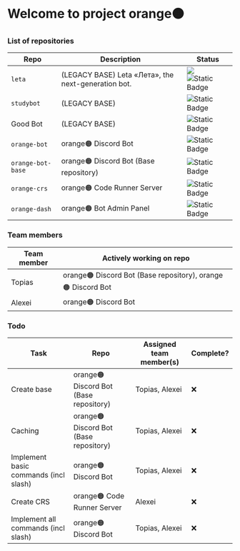 # Welcome to project orange🟠

### List of repositories
| Repo | Description | Status |
| ---- | ----------- | ------ |
| `leta` | (LEGACY BASE) Leta «Лета», the next-generation bot. | ![](https://github.com/Order-332/leta/actions/workflows/main.yml/badge.svg) ![Static Badge](https://img.shields.io/badge/Sunsetting_in_2024-navy) |
| `studybot` | (LEGACY BASE) | ![Static Badge](https://img.shields.io/badge/Archived-orange) |
| Good Bot | (LEGACY BASE) | ![Static Badge](https://img.shields.io/badge/Unknown-grey) |
| `orange-bot` | orange🟠 Discord Bot | ![Static Badge](https://img.shields.io/badge/Early_Development-yellow) |
| `orange-bot-base` | orange🟠 Discord Bot (Base repository) | ![Static Badge](https://img.shields.io/badge/Early_Development-yellow) |
| `orange-crs` | orange🟠 Code Runner Server | ![Static Badge](https://img.shields.io/badge/Planned-blue) |
| `orange-dash` | orange🟠 Bot Admin Panel | ![Static Badge](https://img.shields.io/badge/Future-purple)  |

### Team members
| Team member | Actively working on repo |
| ----------- | ------------------------ |
| Topias | orange🟠 Discord Bot (Base repository), orange🟠 Discord Bot |
| Alexei | orange🟠 Discord Bot |

### Todo
| Task | Repo | Assigned team member(s) | Complete? |
| ---- | ---- | ----------------------- | --------- |
| Create base | orange🟠 Discord Bot (Base repository) | Topias, Alexei | ❌ |
| Caching | orange🟠 Discord Bot (Base repository) | Topias, Alexei | ❌ |
| Implement basic commands (incl slash) | orange🟠 Discord Bot | Topias, Alexei | ❌ |
| Create CRS | orange🟠 Code Runner Server | Alexei | ❌ |
| Implement all commands (incl slash) | orange🟠 Discord Bot | Topias, Alexei | ❌ |
